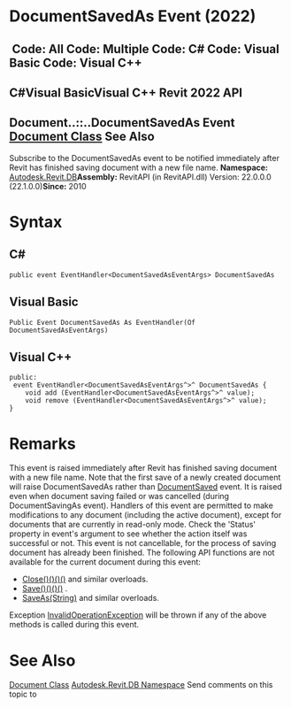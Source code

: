 # DocumentSavedAs Event (2022)

﻿
 Code: All Code: Multiple Code: C# Code: Visual Basic Code: Visual C++   
---  
C#Visual BasicVisual C++
Revit 2022 API  
---  
Document..::..DocumentSavedAs Event  
[Document Class](db03274b-a107-aa32-9034-f3e0df4bb1ec.md "Document Class") See Also  
---  
Subscribe to the DocumentSavedAs event to be notified immediately after Revit has finished saving document with a new file name. 
**Namespace:** [Autodesk.Revit.DB](87546ba7-461b-c646-cbb1-2cb8f5bff8b2.md "Autodesk.Revit.DB Namespace")**Assembly:** RevitAPI (in RevitAPI.dll) Version: 22.0.0.0 (22.1.0.0)**Since:** 2010 
# Syntax
C#  
---  
```text
public event EventHandler<DocumentSavedAsEventArgs> DocumentSavedAs
```
  
Visual Basic  
---  
```text
Public Event DocumentSavedAs As EventHandler(Of DocumentSavedAsEventArgs)
```
  
Visual C++  
---  
```text
public:
 event EventHandler<DocumentSavedAsEventArgs^>^ DocumentSavedAs {
	void add (EventHandler<DocumentSavedAsEventArgs^>^ value);
	void remove (EventHandler<DocumentSavedAsEventArgs^>^ value);
}
```
  
# Remarks
This event is raised immediately after Revit has finished saving document with a new file name. Note that the first save of a newly created document will raise DocumentSavedAs rather than [DocumentSaved](2f482b62-410e-2db9-b6b9-c64abedcbc4c.md "DocumentSaved Event") event. It is raised even when document saving failed or was cancelled (during DocumentSavingAs event).
Handlers of this event are permitted to make modifications to any document (including the active document), except for documents that are currently in read-only mode. 
Check the 'Status' property in event's argument to see whether the action itself was successful or not.
This event is not cancellable, for the process of saving document has already been finished.
The following API functions are not available for the current document during this event: 
  * [Close()()()()](da2f27b9-7255-4950-82a2-86e1432ff9f0.md "Close Method") and similar overloads.
  * [Save()()()()](8dec13b6-71f4-45d2-74e3-b109153721b5.md "Save Method") .
  * [SaveAs(String)](25c44d4a-b220-5898-b28c-a2cf6a8a8673.md "SaveAs Method \(String\)") and similar overloads.

Exception [InvalidOperationException](9e715f03-3884-e539-4dd6-8d7545733adc.md "InvalidOperationException Class") will be thrown if any of the above methods is called during this event.
# See Also
[Document Class](db03274b-a107-aa32-9034-f3e0df4bb1ec.md "Document Class")
[Autodesk.Revit.DB Namespace](87546ba7-461b-c646-cbb1-2cb8f5bff8b2.md "Autodesk.Revit.DB Namespace")
Send comments on this topic to 